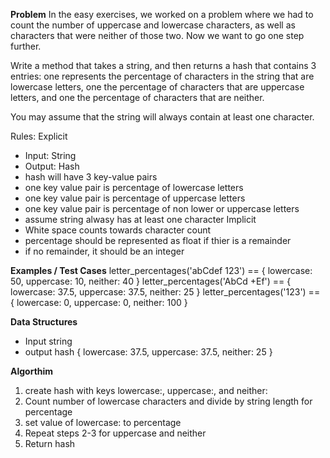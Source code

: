 **Problem**
In the easy exercises, we worked on a problem where we had to count the number of uppercase and lowercase characters, as well as characters that were neither of those two. 
Now we want to go one step further.

Write a method that takes a string, and then returns a hash that contains 3 entries: one represents the percentage of characters in the string that are lowercase letters, 
one the percentage of characters that are uppercase letters, and one the percentage of characters that are neither.

You may assume that the string will always contain at least one character.

Rules: 
Explicit
  - Input: String
  - Output: Hash
  - hash will have 3 key-value pairs
  - one key value pair is percentage of lowercase letters
  - one key value pair is percentage of uppercase letters
  - one key value pair is percentage of non lower or uppercase letters
  - assume string alwasy has at least one character
Implicit
  - White space counts towards character count
  - percentage should be represented as float if thier is a remainder
  - if no remainder, it should be an integer


**Examples / Test Cases**
letter_percentages('abCdef 123') == { lowercase: 50, uppercase: 10, neither: 40 }
letter_percentages('AbCd +Ef') == { lowercase: 37.5, uppercase: 37.5, neither: 25 }
letter_percentages('123') == { lowercase: 0, uppercase: 0, neither: 100 }

**Data Structures**
- Input string
- output hash { lowercase: 37.5, uppercase: 37.5, neither: 25 }

**Algorthim**
1. create hash with keys lowercase:, uppercase:, and neither:
2. Count number of lowercase characters and divide by string length for percentage 
3. set value of lowercase: to percentage
4. Repeat steps 2-3 for uppercase and neither
5. Return hash